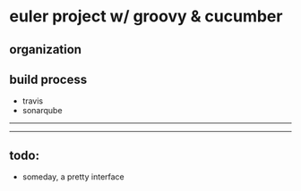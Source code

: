 # euler project w/ groovy & cucumber

## organization

## build process

- travis
- sonarqube



---





---


## todo:

- someday, a pretty interface